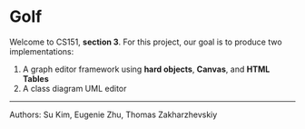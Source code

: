 # Golf

Welcome to CS151, **section 3**.
For this project, our goal is to produce two implementations:  
1) A graph editor framework using **hard objects**, **Canvas**, and **HTML Tables**  
2) A class diagram UML editor

***

Authors: Su Kim, Eugenie Zhu, Thomas Zakharzhevskiy  

